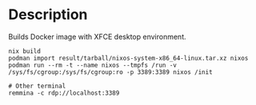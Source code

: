 # Description

Builds Docker image with XFCE desktop environment.

```shell
nix build
podman import result/tarball/nixos-system-x86_64-linux.tar.xz nixos
podman run --rm -t --name nixos --tmpfs /run -v /sys/fs/cgroup:/sys/fs/cgroup:ro -p 3389:3389 nixos /init

# Other terminal
remmina -c rdp://localhost:3389
```
